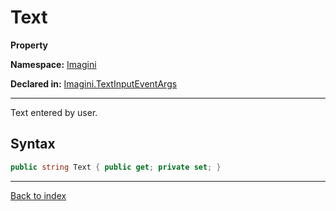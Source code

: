 # Text

**Property**

**Namespace:** [Imagini](Imagini.md)

**Declared in:** [Imagini.TextInputEventArgs](Imagini.TextInputEventArgs.md)

------



Text entered by user.


## Syntax

```csharp
public string Text { public get; private set; }
```

------

[Back to index](index.md)